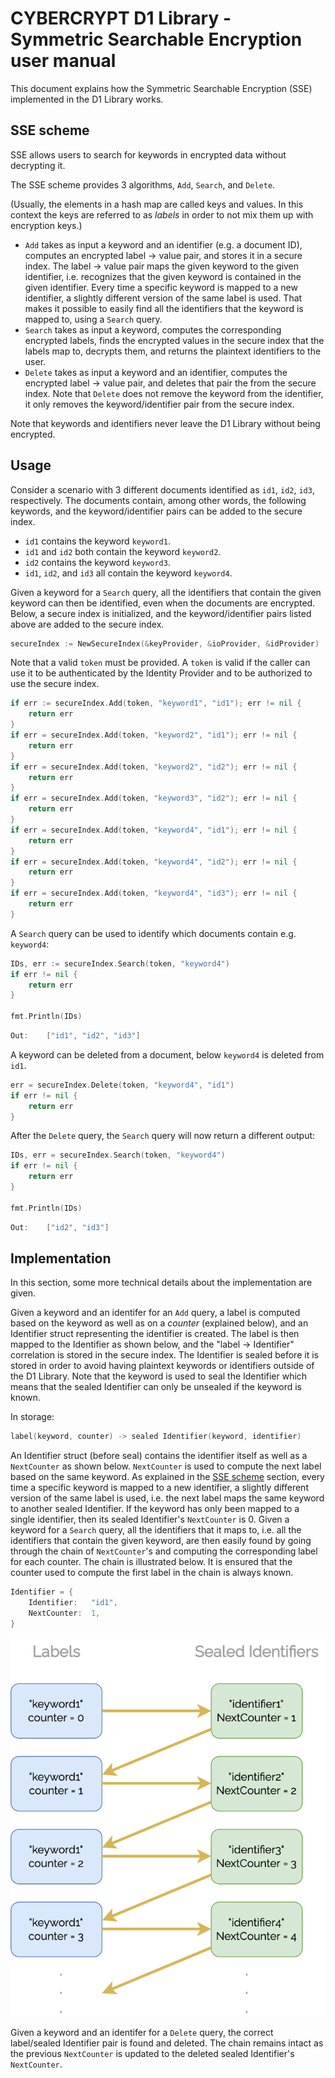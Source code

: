 # CYBERCRYPT D1 Library - Symmetric Searchable Encryption user manual 

This document explains how the Symmetric Searchable Encryption (SSE) implemented in the D1 Library works.

## SSE scheme

SSE allows users to search for keywords in encrypted data without decrypting it.

The SSE scheme provides 3 algorithms, `Add`, `Search`, and `Delete`.

(Usually, the elements in a hash map are called keys and values. In this context the keys are referred to as *labels* in order to not mix them up with encryption keys.) 

* `Add` takes as input a keyword and an identifier (e.g. a document ID), computes an encrypted label -> value pair, and stores it in a secure index. The label -> value pair maps the given keyword to the given identifier, i.e. recognizes that the given keyword is contained in the given identifier. Every time a specific keyword is mapped to a new identifier, a slightly different version of the same label is used. That makes it possible to easily find all the identifiers that the keyword is mapped to, using a `Search` query.
* `Search` takes as input a keyword, computes the corresponding encrypted labels, finds the encrypted values in the secure index that the labels map to, decrypts them, and returns the plaintext identifiers to the user.
* `Delete` takes as input a keyword and an identifier, computes the encrypted label -> value pair, and deletes that pair the from the secure index. Note that `Delete` does not remove the keyword from the identifier, it only removes the keyword/identifier pair from the secure index.

Note that keywords and identifiers never leave the D1 Library without being encrypted.

## Usage
Consider a scenario with 3 different documents identified as `id1`, `id2`, `id3`, respectively. The documents contain, among other words, the following keywords, and the keyword/identifier pairs can be added to the secure index.

* `id1` contains the keyword `keyword1`. 
* `id1` and `id2` both contain the keyword `keyword2`.
* `id2` contains the keyword `keyword3`.
* `id1`, `id2`, and `id3` all contain the keyword `keyword4`.

Given a keyword for a `Search` query, all the identifiers that contain the given keyword can then be identified, even when the documents are encrypted. Below, a secure index is initialized, and the keyword/identifier pairs listed above are added to the secure index.

```go
secureIndex := NewSecureIndex(&keyProvider, &ioProvider, &idProvider)
```
Note that a valid `token` must be provided. A `token` is valid if the caller can use it to be authenticated by the Identity Provider and to be authorized to use the secure index.

```go
if err := secureIndex.Add(token, "keyword1", "id1"); err != nil {
    return err
}
if err = secureIndex.Add(token, "keyword2", "id1"); err != nil {
    return err
}
if err = secureIndex.Add(token, "keyword2", "id2"); err != nil {
    return err
}
if err = secureIndex.Add(token, "keyword3", "id2"); err != nil {
    return err
}
if err = secureIndex.Add(token, "keyword4", "id1"); err != nil {
    return err
}
if err = secureIndex.Add(token, "keyword4", "id2"); err != nil {
    return err
}
if err = secureIndex.Add(token, "keyword4", "id3"); err != nil {
    return err
}
```

A `Search` query can be used to identify which documents contain e.g. `keyword4`:

```go
IDs, err := secureIndex.Search(token, "keyword4")
if err != nil {
    return err
}

fmt.Println(IDs)
```

```go
Out:    ["id1", "id2", "id3"]
```

A keyword can be deleted from a document, below `keyword4` is deleted from `id1`.
```go
err = secureIndex.Delete(token, "keyword4", "id1")
if err != nil {
    return err
}
```

After the `Delete` query, the `Search` query will now return a different output:
```go
IDs, err = secureIndex.Search(token, "keyword4")
if err != nil {
    return err
}

fmt.Println(IDs)
```

```go
Out:    ["id2", "id3"]
```

## Implementation

In this section, some more technical details about the implementation are given.

Given a keyword and an identifer for an `Add` query, a label is computed based on the keyword as well as on a *counter* (explained below), and an Identifier struct representing the identifier is created. The label is then mapped to the Identifier as shown below, and the "label -> Identifier" correlation is stored in the secure index. The Identifier is sealed before it is stored in order to avoid having plaintext keywords or identifiers outside of the D1 Library. Note that the keyword is used to seal the Identifier which means that the sealed Identifier can only be unsealed if the keyword is known.

In storage:
```go
label(keyword, counter) -> sealed Identifier(keyword, identifier)
```

An Identifier struct (before seal) contains the identifier itself as well as a `NextCounter` as shown below. `NextCounter` is used to compute the next label based on the same keyword. As explained in the [SSE scheme](#sse-scheme) section, every time a specific keyword is mapped to a new identifier, a slightly different version of the same label is used, i.e. the next label maps the same keyword to another sealed Identifier. If the keyword has only been mapped to a single identifier, then its sealed Identifier's `NextCounter` is 0. Given a keyword for a `Search` query, all the identifiers that it maps to, i.e. all the identifiers that contain the given keyword, are then easily found by going through the chain of `NextCounter`'s and computing the corresponding label for each counter. The chain is illustrated below. It is ensured that the counter used to compute the first label in the chain is always known.

```go
Identifier = {
    Identifier:   "id1",
    NextCounter:  1,
}
```

![sse-chain.png](images/sse-chain.png)

Given a keyword and an identifer for a `Delete` query, the correct label/sealed Identifier pair is found and deleted. The chain remains intact as the previous `NextCounter` is updated to the deleted sealed Identifier's `NextCounter`.